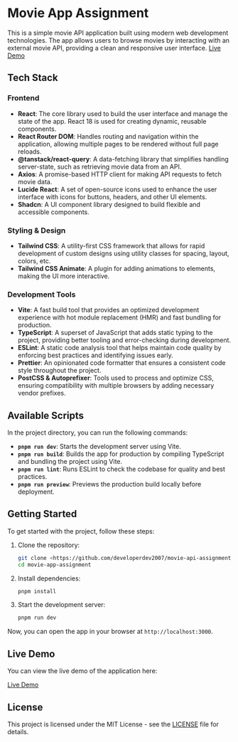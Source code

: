 <!-- [Api Url ]: https://movie-api-assignment-79bu.vercel.app/ -->

# Movie App Assignment

This is a simple movie API application built using modern web development technologies. The app allows users to browse movies by interacting with an external movie API, providing a clean and responsive user interface.
[Live Demo](https://movie-api-assignment-79bu.vercel.app/)

## Tech Stack

### Frontend

- **React**: The core library used to build the user interface and manage the state of the app. React 18 is used for creating dynamic, reusable components.
- **React Router DOM**: Handles routing and navigation within the application, allowing multiple pages to be rendered without full page reloads.
- **@tanstack/react-query**: A data-fetching library that simplifies handling server-state, such as retrieving movie data from an API.
- **Axios**: A promise-based HTTP client for making API requests to fetch movie data.
- **Lucide React**: A set of open-source icons used to enhance the user interface with icons for buttons, headers, and other UI elements.
- **Shadcn**: A UI component library designed to build flexible and accessible components.

### Styling & Design

- **Tailwind CSS**: A utility-first CSS framework that allows for rapid development of custom designs using utility classes for spacing, layout, colors, etc.
- **Tailwind CSS Animate**: A plugin for adding animations to elements, making the UI more interactive.

### Development Tools

- **Vite**: A fast build tool that provides an optimized development experience with hot module replacement (HMR) and fast bundling for production.
- **TypeScript**: A superset of JavaScript that adds static typing to the project, providing better tooling and error-checking during development.
- **ESLint**: A static code analysis tool that helps maintain code quality by enforcing best practices and identifying issues early.
- **Prettier**: An opinionated code formatter that ensures a consistent code style throughout the project.
- **PostCSS & Autoprefixer**: Tools used to process and optimize CSS, ensuring compatibility with multiple browsers by adding necessary vendor prefixes.

## Available Scripts

In the project directory, you can run the following commands:

- **`pnpm run dev`**: Starts the development server using Vite.
- **`pnpm run build`**: Builds the app for production by compiling TypeScript and bundling the project using Vite.
- **`pnpm run lint`**: Runs ESLint to check the codebase for quality and best practices.
- **`pnpm run preview`**: Previews the production build locally before deployment.

## Getting Started

To get started with the project, follow these steps:

1. Clone the repository:

   ```bash
   git clone <https://github.com/developerdev2007/movie-api-assignment.git>
   cd movie-app-assignment
   ```

2. Install dependencies:

   ```bash
   pnpm install
   ```

3. Start the development server:
   ```bash
   pnpm run dev
   ```

Now, you can open the app in your browser at `http://localhost:3000`.

## Live Demo

You can view the live demo of the application here:

[Live Demo](https://movie-api-assignment-79bu.vercel.app/)

## License

This project is licensed under the MIT License - see the [LICENSE](LICENSE) file for details.
